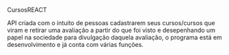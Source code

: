 CursosREACT


API criada com o intuito de pessoas cadastrarem seus cursos/cursos que viram e retirar uma avaliação a partir do que foi visto e desepenhando um papel na sociedade para divulgação daquela avaliação, o programa está em desenvolvimento e já conta com várias funções.